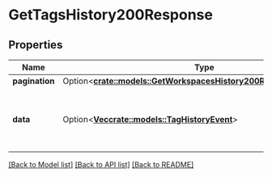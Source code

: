 # GetTagsHistory200Response

## Properties

Name | Type | Description | Notes
------------ | ------------- | ------------- | -------------
**pagination** | Option<[**crate::models::GetWorkspacesHistory200ResponsePagination**](getWorkspacesHistory_200_response_pagination.md)> |  | [optional]
**data** | Option<[**Vec<crate::models::TagHistoryEvent>**](TagHistoryEvent.md)> | A list of tags creation, deletion, update events. | [optional]

[[Back to Model list]](../README.md#documentation-for-models) [[Back to API list]](../README.md#documentation-for-api-endpoints) [[Back to README]](../README.md)


